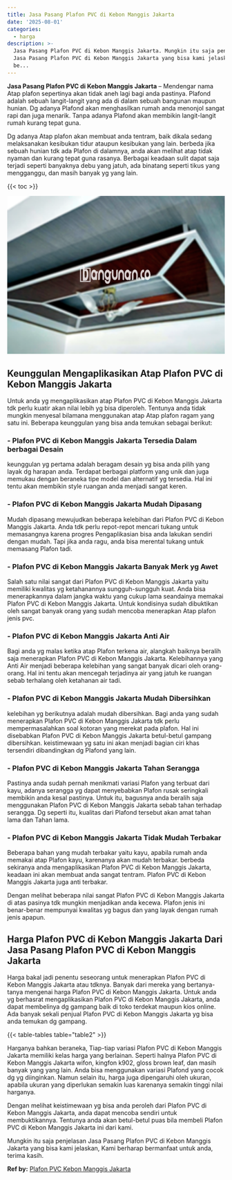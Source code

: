 ```yaml
---
title: Jasa Pasang Plafon PVC di Kebon Manggis Jakarta
date: '2025-08-01'
categories:
  - harga
description: >-
  Jasa Pasang Plafon PVC di Kebon Manggis Jakarta. Mungkin itu saja penjelasan
  Jasa Pasang Plafon PVC di Kebon Manggis Jakarta yang bisa kami jelaskan, Kami
  be...
---
```


**Jasa Pasang Plafon PVC di Kebon Manggis Jakarta** – Mendengar nama Atap plafon sepertinya akan tidak aneh lagi bagi anda pastinya. Plafond adalah sebuah langit-langit yang ada di dalam sebuah bangunan maupun hunian. Dg adanya Plafond akan menghasilkan rumah anda menonjol sangat rapi dan juga menarik. Tanpa adanya Plafond akan membikin langit-langit rumah kurang tepat guna.

Dg adanya Atap plafon akan membuat anda tentram, baik dikala sedang melaksanakan kesibukan tidur ataupun kesibukan yang lain. berbeda jika sebuah hunian tdk ada Plafon di dalamnya, anda akan melihat atap tidak nyaman dan kurang tepat guna rasanya. Berbagai keadaan sulit dapat saja terjadi seperti banyaknya debu yang jatuh, ada binatang seperti tikus yang mengganggu, dan masih banyak yg yang lain.

{{< toc >}}

![Jasa Pasang Plafon PVC di Kebon Manggis Jakarta](/images/flafond-pvc-murah21.png)

## Keunggulan Mengaplikasikan Atap Plafon PVC di Kebon Manggis Jakarta

Untuk anda yg mengaplikasikan atap Plafon PVC di Kebon Manggis Jakarta tdk perlu kuatir akan nilai lebih yg bisa diperoleh. Tentunya anda tidak mungkin menyesal bilamana menggunakan atap Atap plafon ragam yang satu ini. Beberapa keunggulan yang bisa anda temukan sebagai berikut:

### \- Plafon PVC di Kebon Manggis Jakarta Tersedia Dalam berbagai Desain

keunggulan yg pertama adalah beragam desain yg bisa anda pilih yang layak dg harapan anda. Terdapat berbagai platform yang unik dan juga memukau dengan beraneka tipe model dan alternatif yg tersedia. Hal ini tentu akan membikin style ruangan anda menjadi sangat keren.

### \- Plafon PVC di Kebon Manggis Jakarta Mudah Dipasang

Mudah dipasang mewujudkan beberapa kelebihan dari Plafon PVC di Kebon Manggis Jakarta. Anda tdk perlu repot-repot mencari tukang untuk memasangnya karena progres Pengaplikasian bisa anda lakukan sendiri dengan mudah. Tapi jika anda ragu, anda bisa merental tukang untuk memasang Plafon tadi.

### \- Plafon PVC di Kebon Manggis Jakarta Banyak Merk yg Awet

Salah satu nilai sangat dari Plafon PVC di Kebon Manggis Jakarta yaitu memiliki kwalitas yg ketahanannya sungguh-sungguh kuat. Anda bisa menerapkannya dalam jangka waktu yang cukup lama seandainya memakai Plafon PVC di Kebon Manggis Jakarta. Untuk kondisinya sudah dibuktikan oleh sangat banyak orang yang sudah mencoba menerapkan Atap plafon jenis pvc.

### \- Plafon PVC di Kebon Manggis Jakarta Anti Air

Bagi anda yg malas ketika atap Plafon terkena air, alangkah baiknya beralih saja menerapkan Plafon PVC di Kebon Manggis Jakarta. Kelebihannya yang Anti Air menjadi beberapa kelebihan yang sangat banyak dicari oleh orang-orang. Hal ini tentu akan mencegah terjadinya air yang jatuh ke ruangan sebab terhalang oleh ketahanan air tadi.

### \- Plafon PVC di Kebon Manggis Jakarta Mudah Dibersihkan

kelebihan yg berikutnya adalah mudah dibersihkan. Bagi anda yang sudah menerapkan Plafon PVC di Kebon Manggis Jakarta tdk perlu mempermasalahkan soal kotoran yang merekat pada plafon. Hal ini disebabkan Plafon PVC di Kebon Manggis Jakarta betul-betul gampang dibersihkan. keistimewaan yg satu ini akan menjadi bagian ciri khas tersendiri dibandingkan dg Plafond yang lain.

### \- Plafon PVC di Kebon Manggis Jakarta Tahan Serangga

Pastinya anda sudah pernah menikmati variasi Plafon yang terbuat dari kayu, adanya serangga yg dapat menyebabkan Plafon rusak seringkali membikin anda kesal pastinya. Untuk itu, bagusnya anda beralih saja menggunakan Plafon PVC di Kebon Manggis Jakarta sebab tahan terhadap serangga. Dg seperti itu, kualitas dari Plafond tersebut akan amat tahan lama dan Tahan lama.

### \- Plafon PVC di Kebon Manggis Jakarta Tidak Mudah Terbakar

Beberapa bahan yang mudah terbakar yaitu kayu, apabila rumah anda memakai atap Plafon kayu, karenanya akan mudah terbakar. berbeda sekiranya anda mengaplikasikan Plafon PVC di Kebon Manggis Jakarta, keadaan ini akan membuat anda sangat tentram. Plafon PVC di Kebon Manggis Jakarta juga anti terbakar.

Dengan melihat beberapa nilai sangat Plafon PVC di Kebon Manggis Jakarta di atas pasinya tdk mungkin menjadikan anda kecewa. Plafon jenis ini benar-benar mempunyai kwalitas yg bagus dan yang layak dengan rumah jenis apapun.

## Harga Plafon PVC di Kebon Manggis Jakarta Dari Jasa Pasang Plafon PVC di Kebon Manggis Jakarta

Harga bakal jadi penentu seseorang untuk menerapkan Plafon PVC di Kebon Manggis Jakarta atau tdknya. Banyak dari mereka yang bertanya-tanya mengenai harga Plafon PVC di Kebon Manggis Jakarta. Untuk anda yg berhasrat mengaplikasikan Plafon PVC di Kebon Manggis Jakarta, anda dapat membelinya dg gampang baik di toko terdekat maupun kios online. Ada banyak sekali penjual Plafon PVC di Kebon Manggis Jakarta yg bisa anda temukan dg gampang.

{{< table-tables table="table2" >}}

Harganya bahkan beraneka, Tiap-tiap variasi Plafon PVC di Kebon Manggis Jakarta memiliki kelas harga yang berlainan. Seperti halnya Plafon PVC di Kebon Manggis Jakarta wifon, kingfon k902, gloss brown leaf, dan masih banyak yang yang lain. Anda bisa menggunakan variasi Plafond yang cocok dg yg diinginkan. Namun selain itu, harga juga dipengaruhi oleh ukuran, apabila ukuran yang diperlukan semakin luas karenanya semakin tinggi nilai harganya.

Dengan melihat keistimewaan yg bisa anda peroleh dari Plafon PVC di Kebon Manggis Jakarta, anda dapat mencoba sendiri untuk membuktikannya. Tentunya anda akan betul-betul puas bila membeli Plafon PVC di Kebon Manggis Jakarta ini dari kami.

Mungkin itu saja penjelasan Jasa Pasang Plafon PVC di Kebon Manggis Jakarta yang bisa kami jelaskan, Kami berharap bermanfaat untuk anda, terima kasih.

**Ref by:** [Plafon PVC Kebon Manggis Jakarta](https://id.wikipedia.org/wiki/Plafon)
